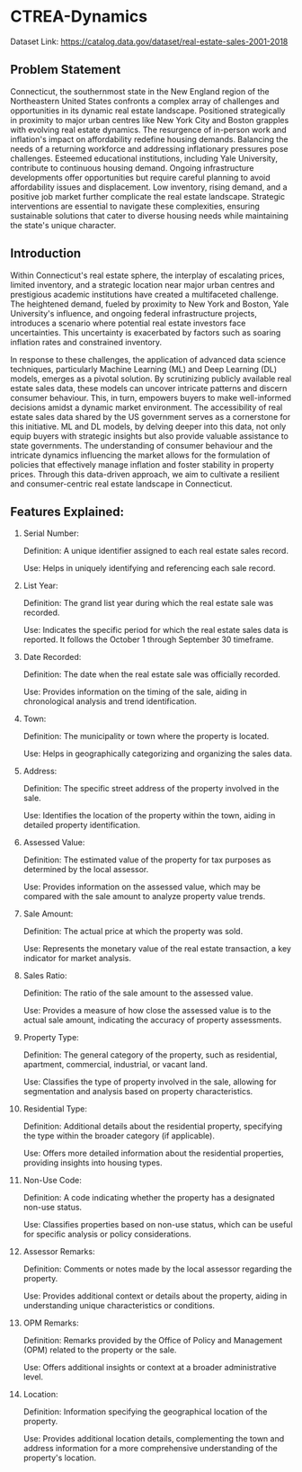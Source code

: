 # CTREA-Dynamics

Dataset Link: https://catalog.data.gov/dataset/real-estate-sales-2001-2018

## Problem Statement

Connecticut, the southernmost state in the New England region of the Northeastern United States confronts a complex array of challenges and opportunities in its dynamic real estate landscape. Positioned strategically in proximity to major urban centres like New York City and Boston grapples with evolving real estate dynamics. The resurgence of in-person work and inflation's impact on affordability redefine housing demands. Balancing the needs of a returning workforce and addressing inflationary pressures pose challenges. Esteemed educational institutions, including Yale University, contribute to continuous housing demand. Ongoing infrastructure developments offer opportunities but require careful planning to avoid affordability issues and displacement. Low inventory, rising demand, and a positive job market further complicate the real estate landscape. Strategic interventions are essential to navigate these complexities, ensuring sustainable solutions that cater to diverse housing needs while maintaining the state's unique character.

## Introduction

Within Connecticut's real estate sphere, the interplay of escalating prices, limited inventory, and a strategic location near major urban centres and prestigious academic institutions have created a multifaceted challenge. The heightened demand, fueled by proximity to New York and Boston, Yale University's influence, and ongoing federal infrastructure projects, introduces a scenario where potential real estate investors face uncertainties. This uncertainty is exacerbated by factors such as soaring inflation rates and constrained inventory.

In response to these challenges, the application of advanced data science techniques, particularly Machine Learning (ML) and Deep Learning (DL) models, emerges as a pivotal solution. By scrutinizing publicly available real estate sales data, these models can uncover intricate patterns and discern consumer behaviour. This, in turn, empowers buyers to make well-informed decisions amidst a dynamic market environment. The accessibility of real estate sales data shared by the US government serves as a cornerstone for this initiative. ML and DL models, by delving deeper into this data, not only equip buyers with strategic insights but also provide valuable assistance to state governments. The understanding of consumer behaviour and the intricate dynamics influencing the market allows for the formulation of policies that effectively manage inflation and foster stability in property prices. Through this data-driven approach, we aim to cultivate a resilient and consumer-centric real estate landscape in Connecticut.

## Features Explained: 
1. Serial Number:
   
    Definition: A unique identifier assigned to each real estate sales record.
   
    Use: Helps in uniquely identifying and referencing each sale record.

2. List Year:
   
    Definition: The grand list year during which the real estate sale was recorded.
   
    Use: Indicates the specific period for which the real estate sales data is reported. It follows the October 1 through September 30 timeframe.

3. Date Recorded:
   
    Definition: The date when the real estate sale was officially recorded.
   
    Use: Provides information on the timing of the sale, aiding in chronological analysis and trend identification.

4. Town:
   
    Definition: The municipality or town where the property is located.
   
    Use: Helps in geographically categorizing and organizing the sales data.

5. Address:
    
    Definition: The specific street address of the property involved in the sale.
   
    Use: Identifies the location of the property within the town, aiding in detailed property identification.

6. Assessed Value:
    
    Definition: The estimated value of the property for tax purposes as determined by the local assessor.
    
    Use: Provides information on the assessed value, which may be compared with the sale amount to analyze property value trends.

7. Sale Amount:
    
    Definition: The actual price at which the property was sold.
    
    Use: Represents the monetary value of the real estate transaction, a key indicator for market analysis.

8. Sales Ratio:
    
    Definition: The ratio of the sale amount to the assessed value.
    
    Use: Provides a measure of how close the assessed value is to the actual sale amount, indicating the accuracy of property assessments.

9. Property Type:
    
    Definition: The general category of the property, such as residential, apartment, commercial, industrial, or vacant land.
    
    Use: Classifies the type of property involved in the sale, allowing for segmentation and analysis based on property characteristics.

10. Residential Type:
    
    Definition: Additional details about the residential property, specifying the type within the broader category (if applicable).
    
    Use: Offers more detailed information about the residential properties, providing insights into housing types.

11. Non-Use Code:
    
    Definition: A code indicating whether the property has a designated non-use status.
    
    Use: Classifies properties based on non-use status, which can be useful for specific analysis or policy considerations.

12. Assessor Remarks:
    
    Definition: Comments or notes made by the local assessor regarding the property.
    
    Use: Provides additional context or details about the property, aiding in understanding unique characteristics or conditions.

13. OPM Remarks:
    
    Definition: Remarks provided by the Office of Policy and Management (OPM) related to the property or the sale.
    
    Use: Offers additional insights or context at a broader administrative level.

14. Location:
    
    Definition: Information specifying the geographical location of the property.
    
    Use: Provides additional location details, complementing the town and address information for a more comprehensive understanding of the property's location.
